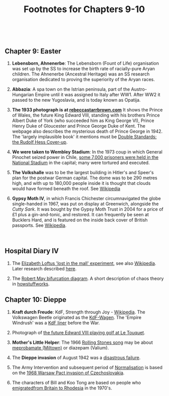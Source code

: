﻿---
layout: post
title: Footnotes for Chapters 9-10
category: references
---

<br/>

## Chapter 9: Easter

1. **Lebensborn, Ahnenerbe**: The Lebensborn (Fount of Life) organisation was set up by the SS to increase the birth rate of racially-pure Aryan children. The Ahnenerbe (Ancestral Heritage) was an SS research organisation dedicated to proving the superiority of the Aryan races. 

2. **Abbazia**: A spa town on the Istrian peninsula, part of the Austro-Hungarian Empire until it was assigned to Italy after WW1. After WW2 it passed to the new Yugoslavia, and is today known as Opatija.  

3. **The 1933 photograph is at [rebeccastarrbrown.com](https://rebeccastarrbrown.com/2017/08/25/the-death-of-george-duke-of-kent/)** It shows the Prince of Wales, the future King Edward VIII, standing with his brothers Prince Albert Duke of York (who succeeded him as King George VI), Prince Henry Duke of Gloucester and Prince George Duke of Kent. The webpage also describes the mysterious death of Prince George in 1942. The 'largely implausible book' it mentions must be [Double Standards: the Rudolf Hess Cover-up](https://www.amazon.co.uk/Double-Standards-Rudolf-Hess-Cover-Up/dp/0751532207).

4. **We were taken to Wembley Stadium**: In the 1973 coup in which General Pinochet seized power in Chile, [some 7,000 prisoners were held in the National Stadium](http://theconversation.com/general-pinochets-long-shadow-still-hangs-over-chiles-national-stadium-70305) in the capital; many were tortured and executed.   

5. **The Volkshalle** was to be the largest building in Hitler's and Speer's plan for the postwar German capital. The dome was to be 290 metres high, and with up to 180,000 people inside it is thought that clouds would have formed beneath the roof. See [Wikipedia](https://en.wikipedia.org/wiki/Volkshalle)    

6. **Gypsy Moth IV**, in which Francis Chichester circumnavigated the globe single-handed in 1967, was put on display at Greenwich, alongside the *Cutty Sark*. It was bought by the Gypsy Moth Trust in 2004 for a price of £1 plus a gin-and-tonic, and restored. It can frequently be seen at Bucklers Hard, and is featured on the inside back cover of British passports. See [Wikipedia](https://en.wikipedia.org/wiki/Gipsy_Moth_IV).

<br/>

## Hospital Diary IV

1. The [Elizabeth Loftus 'lost in the mall' experiment](https://wellcomecollection.org/articles/XQze2hIAAGYP8ckl), see also [Wikipedia](https://en.wikipedia.org/wiki/Lost_in_the_mall_technique). Later research described [here](https://www.spring.org.uk/2008/02/implanting-false-memories-lost-in-mall.php).

2. The [Robert May bifurcation diagram](https://courses.maths.ox.ac.uk/node/view_material/35614). A short description of chaos theory in [howstuffworks](https://science.howstuffworks.com/math-concepts/chaos-theory5.htm).

## Chapter 10:  Dieppe

1. **Kraft durch Freude**: KdF, Strength through Joy - [Wikipedia](https://en.wikipedia.org/wiki/Strength_Through_Joy). The Volkswagen Beetle originated as the [KdF-Wagen](http://strangevehicles.greyfalcon.us/HitlerKDF.htm). The 'Empire Windrush' was a [KdF liner](https://www.nautilusint.org/en/news-insight/telegraph/ships-of-the-past-empire-windrush/) before the War. 

2. Photograph of [the future Edward VIII playing golf at Le Touquet](https://www.dailymail.co.uk/travel/article-2366635/Golf-holidays-Tee-Le-Touquet.html).

3. **Mother's Little Helper**: The 1966 [Rolling Stones song](https://en.wikipedia.org/wiki/Mother%27s_Little_Helper) may be about [meprobamate (Miltown)](https://io9.gizmodo.com/this-is-the-drug-in-the-rolling-stones-song-mothers-li-1693032181) or diazepam (Valium).

4. The **Dieppe invasion** of August 1942 was a [disastrous failure](http://www.bbc.co.uk/history/worldwars/wwtwo/dieppe_raid_01.shtml).

5. The Army Intervention and subsequent period of [Normalisation](https://www.socialismrealised.eu/normalistion-everyday-life/) is based on the [1968 Warsaw Pact invasion of Czechoslovakia](https://en.wikipedia.org/wiki/Warsaw_Pact_invasion_of_Czechoslovakia). 

6. The characters of Bill and Koo Tong are based on people who [emigratedfrom Britain to Rhodesia](https://en.wikipedia.org/wiki/White_people_in_Zimbabwe#Growth_of_the_white_community) in the 1970's. 
 

   
  
 

